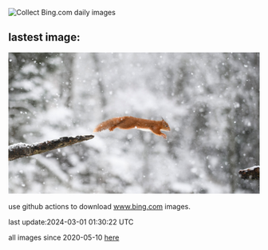![Collect Bing.com daily images](https://github.com/counter2015/bing-daily-images/workflows/Collect%20Bing.com%20daily%20images/badge.svg)
## lastest image:
![](images/LeapingSquirrel.jpg)

use github actions to download www.bing.com images.

last update:2024-03-01 01:30:22 UTC

all images since 2020-05-10 [here](https://github.com/counter2015/bing-daily-images/tree/master/images) 
